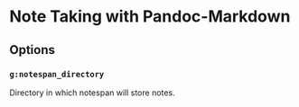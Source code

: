 Note Taking with Pandoc-Markdown
================================

Options
-------

### `g:notespan_directory`

Directory in which notespan will store notes.
